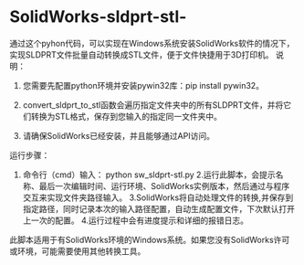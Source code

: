 # SolidWorks-sldprt-stl-
通过这个pyhon代码，可以实现在Windows系统安装SolidWorks软件的情况下，实现SLDPRT文件批量自动转换成STL文件，便于文件快捷用于3D打印机。
说明：

1. 您需要先配置python环境并安装pywin32库：pip install pywin32。


2. convert_sldprt_to_stl函数会遍历指定文件夹中的所有SLDPRT文件，并将它们转换为STL格式，保存到您输入的指定同一文件夹中。


3. 请确保SolidWorks已经安装，并且能够通过API访问。



运行步骤：

1. 命令行（cmd）输入：
   python sw_sldprt-stl.py
2.运行此脚本，会提示名称、最后一次编辑时间、运行环境、SolidWorks实例版本，然后通过与程序交互来实现文件夹路径输入。
3.SolidWorks将自动处理文件的转换,并保存到指定路径，同时记录本次的输入路径配置，自动生成配置文件，下次默认打开上一次的配置。
4.运行过程中会有进度提示和详细的报错日志。



此脚本适用于有SolidWorks环境的Windows系统。如果您没有SolidWorks许可或环境，可能需要使用其他转换工具。


